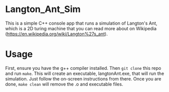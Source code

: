 # Langton_Ant_Sim
This is a simple C++ console app that runs a simulation of Langton's Ant, which is a 2D turing machine that you can read more
about on Wikipedia (https://en.wikipedia.org/wiki/Langton%27s_ant).

# Usage
First, ensure you have the g++ compiler installed. Then `git clone` this repo and run `make`. This will create an executable,
langtonAnt.exe, that will run the simulation. Just follow the on-screen instructions from there. Once you are done, `make clean`
will remove the .o and executable files.
